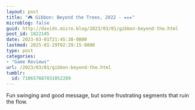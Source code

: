 ```yaml
---
layout: post
title: "🎮 Gibbon: Beyond the Trees, 2022 - ★★★"
microblog: false
guid: http://davids.micro.blog/2023/03/01/gibbon-beyond-the.html
post_id: 1822145
date: 2023-03-01T21:45:38-0800
lastmod: 2025-01-29T02:29:15-0800
type: post
categories:
- "Game Reviews"
url: /2023/03/01/gibbon-beyond-the.html
tumblr:
  id: 710657687831052289
---
```

Fun swinging and good message, but some frustrating segments that ruin the flow.

